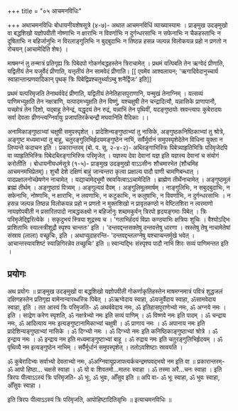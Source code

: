 +++
title = "०५ आचमनविधिः"

+++
अथाचमनविधिः बोधायनीयशेषसूत्रे (४-७)- अथात आचमनविधिं व्याख्यास्यामः । प्राङ्मुख उदङ्मुखो वा बद्धशिखो यज्ञोपवीती नोष्णाभिः न क्षाराभिः न विवर्णाभिः न दुर्गन्धरसाभिः न सफेनाभिः न चैकहस्ताभिः न दूषिताभिः न बहिर्जानुभिः  न विरलाङ्गुलिभिः न बुद्बुदाभिः न तिष्ठन्न हसन्न जल्पन्न विलोकयन्न प्रहो न प्रणतो न रोचयन् (आचामेदिति शेषः) ।

माषमग्नं तु तन्मात्रं प्रतिगृह्य त्रिः पिबेदपो गोकर्णबद्धहस्तेन त्रिराचामेत् । प्रथमं यत्पिबति तेन ऋग्वेदं प्रीणाति, यद्वितीयं तेन यजुर्वेदं प्रीणाति, यत्तृतीयं तेन सामवेदं प्रीणाति।  [[ एवमेव आश्वलायन; 'ऋगादिवेदानुच्चार्य स्वाहान्तान्प्रणवादिकान् पृथक् त्रिः पिबेद्विप्रश्चतुर्थ्याऽम्बु शनैर्द्विजः' इति]]  

प्रथमं यत्परिमृजति तेनाथर्ववेदं प्रीणाति, यद्वितीयं तेनेतिहासपुराणानि, यन्मुखं तेनाग्निम् । यत्सव्यं पाणिमभ्युक्षति तेन नक्षत्राणि, यत्पादमभ्युक्षति तेन विष्णुं, यश्चक्षुषी तेन चन्द्रादित्यौ, यन्नासिके प्राणापानौ, यच्छोत्रं तेन दिशो, यद्बाहू तेनेन्द्रं, यद्धृदयं तेन रुद्रं, यन्नाभिं तेन पृथिवीं, यदङ्गुष्ठयोः स्रवन्त्यापः कुबेरादयः सर्वा देवताः प्रीणन्त्यग्निर्वायुः प्रजापतिरर्कचन्द्रौ मघवानिति वैदिकाः ।।

अनामिकाङ्गुष्ठाभ्यां चक्षुषी समुपस्पृशेत् । प्रादेशिन्यङ्गुष्ठाभ्यां तु नासिके, अङ्गुष्ठकनिष्ठिकाभ्यां तु श्रोत्रे, अङ्गुष्ट मध्यमाभ्यां तु बाहू, चतुरङ्गुलिभिर्हृदयमङ्गुष्ठेन नाभिं, सर्वैर्मूर्वानं समुपस्पृशेदेतेन विधिना युक्ता न लिप्यन्ते कदाचन इति । प्रकारान्तरम् (बो. प. सू. २-४-२)- अब्लिङ्गाभिस्त्रिः पिबेत्र्याहृतिभित्रिः परिमृजेदपि वा व्याहृतिभिस्त्रिः पिबेदब्लिङ्गाभिस्त्रिः परिमृजेत् । यज्ञस्य देवा देवानां यज्ञ इति यज्ञस्य देवानां च संयोगं करोतीति । बोधायनीयधर्मसूत्रे (१-५)- प्राङ्मुख उदङ्मुखो वाऽऽसीनः शौचमारभेत (शौचमिह आचमनमभिप्रेतम्)। शुचौ देशे दक्षिणं बाहुं जान्वन्तरा कृत्वा प्रक्षाल्य पादौ पाणी चामणिबन्धात् । पादप्रक्षालनोच्छेषणेन नाचामेत् । यद्याचामेद्भूमौ स्रावयित्वाऽऽचामेदिति । ब्राह्मेण तीर्थेनाचामेत् । अङ्गुष्ठमूलं ब्राह्मं तीर्थम् । अङ्गुष्ठाग्रं पित्र्यम् । अङ्गुल्यग्रं दैवम् । अङ्गुलिमूलमार्षम् । नाङ्गुलिभिः, न सबुद्बुदाभिः, न सफेनाभिः, नोष्णाभिः, न क्षाराभिः, न लवणाभिः, न कटुकाभिः, न कलुषाभिः, न विवर्णाभिः, न दुर्गन्धरसाभिः ।  न हसन्न जल्पन्न तिष्ठन्न विलोकयन्न प्रहो न प्रणतो न मुक्तशिखो न प्रावृतकण्ठो न वेष्टितशिरा  न त्वरमाणो नायज्ञोपवीती न प्रसारितपादो नाबद्धकक्ष्यो न बहिर्जानुः शब्दमकुर्वन् त्रिरपो हृदयङ्गमाः पिबेत् । त्रिः परिमृजेद्द्विरित्येके । सकृदुभयं स्त्रिया शूद्रस्य च । 'गताभिर्हदयं विप्राः कण्ठ्याभिः क्षत्रियः शुचिः । वैश्योऽद्भिः प्राशिताभिः स्यात्स्त्रीशूद्रौ स्पृश्य चान्ततः' इति । 'दन्तवद्दन्तसक्तेषु दन्तवत्तेषु धारणा । स्रस्तेषु तेषु नाचामेतेषां संस्राव (लाला) वच्छुचिः, इति । अथाप्युदाहरन्ति- 'दन्तवद्दन्तलग्नेषु यश्चाप्यन्तर्मुखे भवेत् । आचान्तस्यावशिष्टं स्यान्निगिरन्नेव तच्छुचिः' इति ॥ स्वान्यद्भिः संस्पृश्य पादौ नाभिं शिरः सव्यं पाणिमन्तत इति ।  


## प्रयोगः
अथ प्रयोगः ॥ प्राङ्मुख उदङ्मुखो वा बद्धशिखो यज्ञोपवीती गोकर्णाकृतिहस्तेन माषमग्नमात्रं पवित्रं शुद्धजलं दक्षिणहस्तेन प्रतिगृह्य वामेनान्वारब्धस्त्रिः पिबेत् । ॐऋग्वेदाय स्वाहा, ॐयजुर्वेदाय स्वाहा, ॐसामवेदाय स्वाहा, इति ।  तत आस्यं त्रिः परिमृजति- ॐ अथर्ववेदाय नमः, ॐ इतिहासपुराणेभ्यो नमः, ॐ अग्नये नमः । इति । साद्रेण करेण स्पृशति, ॐ नक्षत्रेभ्यो नमः इति सव्यं पाणिम् । ॐ विष्णवे नमः इति पादम् । ॐ चन्द्राय नमः, ॐ आदित्याय नमः इत्यङ्गुष्टानामिकाभ्यां चक्षुषी । ॐ प्राणाय नमः । ॐ अपानाय नमः इति प्रादेशिन्यङ्गुष्ठाभ्यां नासिके । ॐ दिग्भ्यो नमः ।  ॐ दिग्भ्यो नमः इति कनिष्ठिकाङ्गुष्ठाभ्यां श्रोत्रे । ॐ इन्द्राय नमः । ॐ इन्द्राय नम इति मध्यमाङ्गुष्टाभ्यां बाहू । ॐ रुद्राय नमः इति चतुरङ्गुलिभिर्हृदयम् । ॐ पृथिव्यै नम इत्यङ्गुष्ठेन नाभिम् । सर्वैर्मूर्धानं समुपस्पृशेत् । ततोऽवशिष्टाः स्रावयति ।

ॐ कुबेरादिभ्यः सर्वाभ्यो देवताभ्यो नमः, ॐअग्निवायुप्रजापत्यर्कचन्द्रमघवद्भयो नम इति वा ॥ प्रकारान्तरम्- ॐ आपो हिष्ठा... चक्षसे स्वाहा । ॐ यो वः शिवतमो...मातरः स्वाहा । ॐ तस्मा अरै...चनः स्वाहा । इति त्रिरपः पीत्वाऽऽस्यं त्रिः परिमृजति- ॐ भूः, ॐ भुवः, ओँसुव इति ॥ अपि वा- ॐ भूः स्वाहा, ॐ भुवः स्वाहा, ओँसुवः स्वाहा ।

इति त्रिरपः पीत्वाऽऽस्यं त्रिः परिमृजति, आपोहिष्टादितिसृभिः ॥ इत्याचमनविधिः ॥
